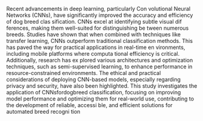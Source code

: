 Recent advancements in deep learning, particularly Con
volutional Neural Networks (CNNs), have significantly
 improved the accuracy and efficiency of dog breed clas
sification. CNNs excel at identifying subtle visual dif
ferences, making them well-suited for distinguishing be
tween numerous breeds. Studies have shown that when
 combined with techniques like transfer learning, CNNs
 outperform traditional classification methods. This has
 paved the way for practical applications in real-time en
vironments, including mobile platforms where computa
tional efficiency is critical. Additionally, research has ex
plored various architectures and optimization techniques,
 such as semi-supervised learning, to enhance performance
 in resource-constrained environments. The ethical and  practical considerations of deploying CNN-based models,
 especially regarding privacy and security, have also been
 highlighted. This study investigates the application of
 CNNsfordogbreed classification, focusing on improving
 model performance and optimizing them for real-world
 use, contributing to the development of reliable, accessi
ble, and efficient solutions for automated breed recogni
tion
